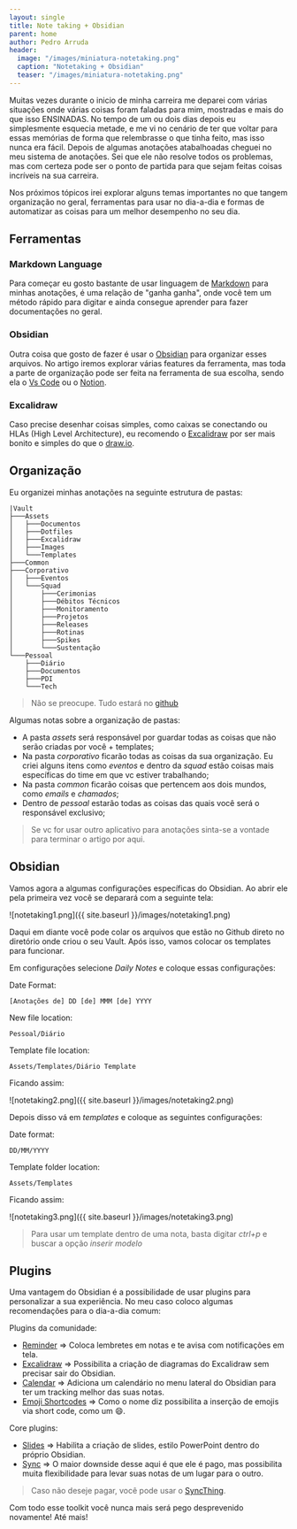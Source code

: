 ```yaml
---
layout: single
title: Note taking + Obsidian
parent: home
author: Pedro Arruda
header:
  image: "/images/miniatura-notetaking.png"
  caption: "Notetaking + Obsidian"
  teaser: "/images/miniatura-notetaking.png"
---
```

Muitas vezes durante o inicio de minha carreira me deparei com várias situações onde várias coisas  foram faladas para mim, mostradas e mais do que isso ENSINADAS. No tempo de um ou dois dias depois eu simplesmente esquecia metade, e me vi no cenário de ter que voltar para essas memórias de forma que relembrasse o que tinha feito, mas isso nunca era fácil. Depois de algumas anotações atabalhoadas cheguei no meu sistema de anotações. Sei que ele não resolve todos os problemas, mas com certeza pode ser o ponto de partida para que sejam feitas coisas incríveis na sua carreira.

Nos próximos tópicos irei explorar alguns temas importantes no que tangem organização no geral, ferramentas para usar no dia-a-dia e formas de automatizar as coisas para um melhor desempenho no seu dia.

## Ferramentas

### Markdown Language
Para começar eu gosto bastante de usar linguagem de [Markdown](https://www.markdownguide.org/) para minhas anotações, é uma relação de "ganha ganha", onde você tem um método rápido para digitar e ainda consegue aprender para fazer documentações no geral.

### Obsidian
Outra coisa que gosto de fazer é usar o [Obsidian](https://obsidian.md/) para organizar esses arquivos. No artigo iremos explorar várias features da ferramenta, mas toda a parte de organização pode ser feita na ferramenta de sua escolha, sendo ela o [Vs Code](https://code.visualstudio.com/) ou o [Notion](https://www.notion.so/pt).

### Excalidraw
Caso precise desenhar coisas simples, como caixas se conectando ou HLAs (High Level Architecture), eu recomendo o [Excalidraw](https://excalidraw.com/) por ser mais bonito e simples do que o [draw.io](http://draw.io).

## Organização
Eu organizei minhas anotações na seguinte estrutura de pastas:
```
|Vault
├───Assets
│   ├───Documentos
│   ├───Dotfiles
│   ├───Excalidraw
│   ├───Images
│   └───Templates
├───Common
├───Corporativo
│   ├───Eventos
│   └───Squad
│       ├───Cerimonias
│       ├───Débitos Técnicos
│       ├───Monitoramento
│       ├───Projetos
│       ├───Releases
│       ├───Rotinas
│       ├───Spikes
│       └───Sustentação
└───Pessoal
    ├───Diário
    ├───Documentos
    ├───PDI
    └───Tech
```

>Não se preocupe. Tudo estará no [github](https://github.com/pedroarrudant/NoteTakingTemplate)

Algumas notas sobre a organização de pastas:
- A pasta *assets* será responsável por guardar todas as coisas que não serão criadas por você + templates;
- Na pasta *corporativo* ficarão todas as coisas da sua organização. Eu criei alguns itens como *eventos* e dentro da *squad* estão coisas mais específicas do time em que vc estiver trabalhando;
- Na pasta *common* ficarão coisas que pertencem aos dois mundos, como *emails* e *chamados*;
- Dentro de *pessoal* estarão todas as coisas das quais você será o responsável exclusivo;

>Se vc for usar outro aplicativo para anotações sinta-se a vontade para terminar o artigo por aqui.

## Obsidian
Vamos agora a algumas configurações específicas do Obsidian. Ao abrir ele pela primeira vez você se deparará com a seguinte tela:

![notetaking1.png]({{ site.baseurl }}/images/notetaking1.png)

Daqui em diante você pode colar os arquivos que estão no Github direto no diretório onde criou o seu Vault. Após isso, vamos colocar os templates para funcionar.

Em configurações selecione *Daily Notes* e coloque essas configurações:

Date Format:
```
[Anotações de] DD [de] MMM [de] YYYY
```

New file location:
```
Pessoal/Diário
```

Template file location:
```
Assets/Templates/Diário Template
```

Ficando assim:

![notetaking2.png]({{ site.baseurl }}/images/notetaking2.png)

Depois disso vá em *templates* e coloque as seguintes configurações:

Date format:
```
DD/MM/YYYY
```

Template folder location:
```
Assets/Templates
```

Ficando assim:

![notetaking3.png]({{ site.baseurl }}/images/notetaking3.png)

>Para usar um template dentro de uma nota, basta digitar *ctrl+p* e buscar a opção *inserir modelo*

## Plugins
Uma vantagem do Obsidian é a possibilidade de usar plugins para personalizar a sua experiência. No meu caso coloco algumas recomendações para o dia-a-dia comum:

Plugins da comunidade:
- [Reminder](https://github.com/uphy/obsidian-reminder) => Coloca lembretes em notas e te avisa com notificações em tela.
- [Excalidraw](https://github.com/zsviczian/obsidian-excalidraw-plugin) => Possibilita a criação de diagramas do Excalidraw sem precisar sair do Obsidian.
- [Calendar](https://github.com/liamcain/obsidian-calendar-plugin) => Adiciona um calendário no menu lateral do Obsidian para ter um tracking melhor das suas notas.
- [Emoji Shortcodes](https://github.com/phibr0/obsidian-emoji-shortcodes) => Como o nome diz possibilita a inserção de emojis via short code, como um 😄.

Core plugins:
- [Slides](https://help.obsidian.md/Plugins/Slides) => Habilita a criação de slides, estilo PowerPoint dentro do próprio Obsidian.
- [Sync](https://obsidian.md/sync) => O maior downside desse aqui é que ele é pago, mas possibilita muita flexibilidade para levar suas notas de um lugar para o outro.

>Caso não deseje pagar, você pode usar o [SyncThing](https://syncthing.net/).

Com todo  esse toolkit você nunca mais será pego desprevenido novamente!
Até mais!